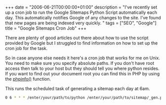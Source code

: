 +++
date = "2006-06-21T00:00:00+01:00"
description = "I've recently set up a cron job to run the Google Sitemaps Python Script automatically each day. This automatically notifies Google of any changes to the site. I've found that new pages are being indexed very quickly. "
tags = ["SEO", "Google"]
title = "Google Sitemaps Cron Job"
+++

There are plenty of good articles out there about how to use the script provided
by Google but I struggled to find information on how to set up the cron job for
the task.

So in case anyone else needs it here's a cron job that works for me on Unix. You
need to make sure you specify absolute paths. If you don't have root access then
talk to your host but they should tell you where python resides. If you want to
find out your document root you can find this in PHP by using the [phpinfo()][1]
function.

This runs the scheduled task of generating a sitemap each day at 6am.

```sh
0 6 * * * /enter/your/path/to/python /enter/your/path/to/sitemap/_gen.py --config=/enter/your/path/to/example/_config.xml
```

[1]: http://uk2.php.net/phpinfo
[2]: http://www.google.com/webmasters/sitemaps/docs/en/sitemap-generator.html
